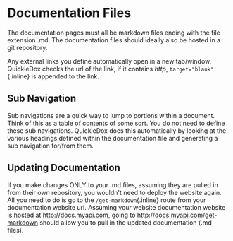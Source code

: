 # Documentation Files

The documentation pages must all be markdown files ending with the file extension .md. The documentation files should ideally also be hosted in a git repository.

Any external links you define automatically open in a new tab/window. QuickieDox checks the url of the link, if it contains *http*, `target="blank"`{.inline} is appended to the link.
## Sub Navigation
Sub navigations are a quick way to jump to portions within a document. Think of this as a table of contents of some sort. You do not need to define these sub navigations. QuickieDox does this automatically by looking at the various headings defined within the documentation file and generating a sub navigation for/from them.

## Updating Documentation
If you make changes ONLY to your .md files, assuming they are pulled in from their own repository, you wouldn't need to deploy the website again. All you need to do is go to the `/get-markdown`{.inline} route from your documentation website url. Assuming your website documentation website is hosted at http://docs.myapi.com, going to http://docs.myapi.com/get-markdown should allow you to pull in the updated documentation (.md files).